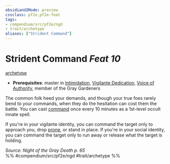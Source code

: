 ```yaml
---
obsidianUIMode: preview
cssclass: pf2e,pf2e-feat
tags:
- compendium/src/pf2e/ngd
- trait/archetype
aliases: ["Strident Command"]
---
```

# Strident Command  *Feat 10*  
[archetype](rules/traits/archetype.md "Archetype Feat Trait")  

- **Prerequisites**: master in [Intimidation](compendium/skills.md#Intimidation), [Vigilante Dedication](compendium/feats/vigilante-dedication-apg.md), [Voice of Authority](compendium/feats/voice-of-authority-ngd.md), member of the Gray Gardeners

The common folk heed your demands, and though your true foes rarely bend to your commands, when they do the hesitation can cost them the battle. You can cast [command](compendium/spells/command.md) once every 10 minutes as a 1st-level occult innate spell.

If you're in your vigilante identity, you can command the target only to approach you, drop [prone](rules/conditions.md#Prone), or stand in place. If you're in your social identity, you can command the target only to run away or release what the target is holding.

*Source: Night of the Gray Death p. 65*  
%% #compendium/src/pf2e/ngd #trait/archetype %%